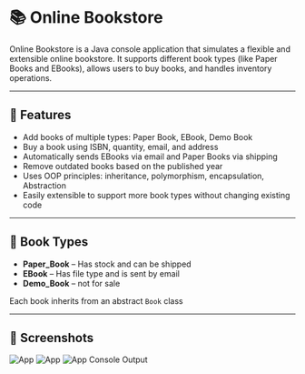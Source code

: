 # 📚 Online Bookstore

Online Bookstore is a Java console application that simulates a flexible and extensible online bookstore. It supports different book types (like Paper Books and EBooks), allows users to buy books, and handles inventory operations.

---

## 🚀 Features

- Add books of multiple types: Paper Book, EBook, Demo Book
- Buy a book using ISBN, quantity, email, and address
- Automatically sends EBooks via email and Paper Books via shipping
- Remove outdated books based on the published year
- Uses OOP principles: inheritance, polymorphism, encapsulation, Abstraction
- Easily extensible to support more book types without changing existing code

---

## 🧱 Book Types

- **Paper_Book** – Has stock and can be shipped
- **EBook** – Has file type and is sent by email
- **Demo_Book** – not for sale

Each book inherits from an abstract `Book` class

---

## 📸 Screenshots
![App](https://github.com/user-attachments/assets/4fb17ba2-0913-454f-ab6d-a94448b9d7f1)
![App](https://github.com/user-attachments/assets/68f0e69c-86ee-419a-a5db-1e395a596092)
![App Console Output](https://github.com/user-attachments/assets/7d991906-f684-47ec-a342-ee08b6a95536)


